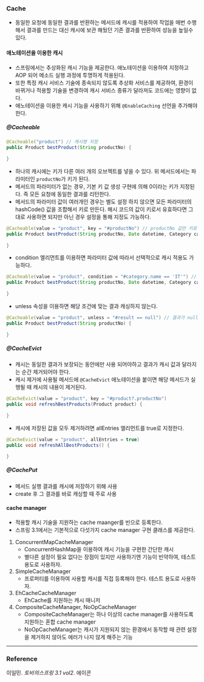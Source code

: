 ### Cache
- 동일한 요청에 동일한 결과를 반환하는 메서드에 캐시를 적용하여 작업을 매번 수행해서 결과를 만드는 대신 캐시에 보관 해뒀던 기존 결과를 반환하여 성능을 높일수 있다.

#### 애노테이션을 이용한 캐시
- 스프링에서는 추상화된 캐시 기능을 제공한다. 애노테이션을 이용하여 지정하고 AOP 되어 메소드 실행 과정에 투명하게 적용된다.
- 또한 특정 캐시 서비스 기술에 종속되지 않도록 추상화 서비스를 제공하여, 환경이 바뀌거나 적용할 기술을 변경하여 캐시 서비스 종류가 달라져도 코드에는 영향이 없다.
- 애노테이션을 이용한 캐시 기능을 사용하기 위해 `@EnableCaching` 선언을 추가해야 한다.

##### @Cacheable
```java
@Cacheable("product") // 캐시명 지정
public Product bestProduct(String productNo) {
    
}
```
- 하나의 캐시에는 키가 다른 여러 개의 오브젝트를 넣을 수 있다. 위 메서드에서는 파라미터인 `productNo`가 키가 된다.
- 메서드의 파라미터가 없는 경우, 기본 키 값 생성 구현에 의해 0이라는 키가 지정된다. 즉 모든 요청에 동일한 결과를 리턴한다.
- 메서드의 파라미터 값이 여러개인 경우는 별도 설정 하지 않으면 모든 파라미터의 hashCode() 값을 조합해서 키로 만든다. 해시 코드의 값이 키로서 유효하다면 그대로 사용하면 되지만
아닌 경우 설정을 통해 지정도 가능하다.
```java
@Cacheable(value = "product", key = "#productNo") // productNo 값만 키로 사용
public Product bestProduct(String productNo, Date datetime, Category category) {
    
}
```
- condition 엘리먼트를 이용하면 파라미터 값에 따라서 선택적으로 캐시 적용도 가능하다.
```java
@Cacheable(value = "product", condition = "#category.name == 'IT'") // category의 name 값이 IT 경우만 캐시 적용
public Product bestProduct(String productNo, Date datetime, Category category) {
    
}
```
- unless 속성을 이용하면 해당 조건에 맞는 결과 캐싱하지 않는다.
```java
@Cacheable(value = "product", unless = "#result == null") // 결과가 null이라면 캐싱하지 않음.
public Product bestProduct(String productNo) {
    
}
```

##### @CacheEvict
- 캐시는 동일한 결과가 보장되는 동안에만 사용 되어야하고 결과가 캐시 값과 달라지는 순간 제거되어야 한다.
- 캐시 제거에 사용될 메서드에 `@CacheEvict` 애노테이션을 붙이면 해당 메서드가 실행될 때 캐시의 내용이 제거된다.
```java
@CacheEvict(value = "product", key = "#product?.productNo")
public void refreshBestProducts(Product product) {
    
}
```
- 캐시에 저장된 값을 모두 제거하려면 allEntries 엘리먼트를 true로 지정한다.
```java
@CacheEvict(value = "product", allEntries = true)
public void refreshAllBestProducts() {

}
```

##### @CachePut
- 메서드 실행 결과를 캐시에 저장하기 위해 사용
- create 후 그 결과를 바로 캐싱할 때 주로 사용

#### cache manager
- 적용할 캐시 기술을 지원하는 cache maanger를 빈으로 등록한다.
- 스프링 3.1에서는 기본적으로 다섯가지 cache manager 구현 클래스를 제공한다.
1. ConcurrentMapCacheManager
   - ConcurrentHashMap을 이용하여 캐시 기능을 구현한 간단한 캐시
   - 별다른 설정이 필요 없다는 장점이 있지만 사용하기엔 기능이 빈약하여, 테스트 용도로 사용하자.
2. SimpleCacheManager
   - 프로퍼티를 이용하여 사용할 캐시를 직접 등록해야 한다. 테스트 용도로 사용하자.
3. EhCacheCacheManager
   - EhCache를 지원하는 캐시 매니저
4. CompositeCacheManager, NoOpCacheManager
   - CompositeCacheManager는 하나 이상의 cache manager를 사용하도록 지원하는 혼합 cache manager
   - NoOpCacheManager는 캐시가 지원되지 않는 환경에서 동작할 때 관련 설정을 제거하지 않아도 에러가 나지 않게 해주는 기능
   
---
### Reference
이일민. _토비의스프링 3.1 vol2_. 에이콘  